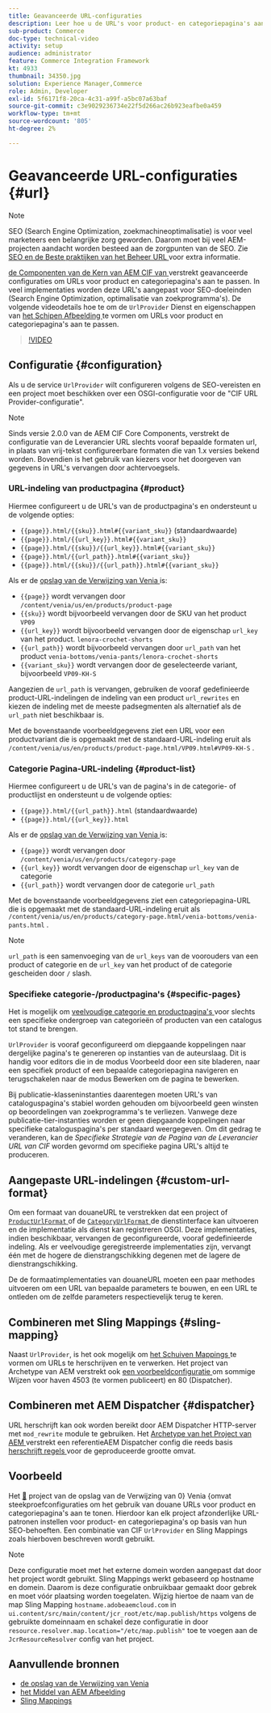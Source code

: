```yaml
---
title: Geavanceerde URL-configuraties
description: Leer hoe u de URL's voor product- en categoriepagina's aanpast. Hiermee kunnen implementaties URL's optimaliseren voor zoekprogramma's en detectie bevorderen.
sub-product: Commerce
doc-type: technical-video
activity: setup
audience: administrator
feature: Commerce Integration Framework
kt: 4933
thumbnail: 34350.jpg
solution: Experience Manager,Commerce
role: Admin, Developer
exl-id: 5f6171f8-20ca-4c31-a99f-a5bc07a63baf
source-git-commit: c3e9029236734e22f5d266ac26b923eafbe0a459
workflow-type: tm+mt
source-wordcount: '805'
ht-degree: 2%

---
```


# Geavanceerde URL-configuraties {#url}

>[!NOTE]
>
>SEO (Search Engine Optimization, zoekmachineoptimalisatie) is voor veel marketeers een belangrijke zorg geworden. Daarom moet bij veel AEM-projecten aandacht worden besteed aan de zorgpunten van de SEO. Zie [ SEO en de Beste praktijken van het Beheer URL ](https://experienceleague.adobe.com/docs/experience-manager-65-lts/managing/managing-further-reference/seo-and-url-management.html) voor extra informatie.

[ de Componenten van de Kern van AEM CIF van ](https://github.com/adobe/aem-core-cif-components) verstrekt geavanceerde configuraties om URLs voor product en categoriepagina&#39;s aan te passen. In veel implementaties worden deze URL&#39;s aangepast voor SEO-doeleinden (Search Engine Optimization, optimalisatie van zoekprogramma&#39;s). De volgende videodetails hoe te om de `UrlProvider` Dienst en eigenschappen van [ het Schipen Afbeelding ](https://sling.apache.org/documentation/the-sling-engine/mappings-for-resource-resolution.html) te vormen om URLs voor product en categoriepagina&#39;s aan te passen.

>[!VIDEO](https://video.tv.adobe.com/v/34350/?quality=12)

## Configuratie {#configuration}

Als u de service `UrlProvider` wilt configureren volgens de SEO-vereisten en een project moet beschikken over een OSGI-configuratie voor de &quot;CIF URL Provider-configuratie&quot;.

>[!NOTE]
>
>Sinds versie 2.0.0 van de AEM CIF Core Components, verstrekt de configuratie van de Leverancier URL slechts vooraf bepaalde formaten url, in plaats van vrij-tekst configureerbare formaten die van 1.x versies bekend worden. Bovendien is het gebruik van kiezers voor het doorgeven van gegevens in URL&#39;s vervangen door achtervoegsels.

### URL-indeling van productpagina {#product}

Hiermee configureert u de URL&#39;s van de productpagina&#39;s en ondersteunt u de volgende opties:

* `{{page}}.html/{{sku}}.html#{{variant_sku}}` (standaardwaarde)
* `{{page}}.html/{{url_key}}.html#{{variant_sku}}`
* `{{page}}.html/{{sku}}/{{url_key}}.html#{{variant_sku}}`
* `{{page}}.html/{{url_path}}.html#{{variant_sku}}`
* `{{page}}.html/{{sku}}/{{url_path}}.html#{{variant_sku}}`

Als er de [ opslag van de Verwijzing van Venia ](https://github.com/adobe/aem-cif-guides-venia) is:

* `{{page}}` wordt vervangen door `/content/venia/us/en/products/product-page`
* `{{sku}}` wordt bijvoorbeeld vervangen door de SKU van het product `VP09`
* `{{url_key}}` wordt bijvoorbeeld vervangen door de eigenschap `url_key` van het product. `lenora-crochet-shorts`
* `{{url_path}}` wordt bijvoorbeeld vervangen door `url_path` van het product `venia-bottoms/venia-pants/lenora-crochet-shorts`
* `{{variant_sku}}` wordt vervangen door de geselecteerde variant, bijvoorbeeld `VP09-KH-S`

Aangezien de `url_path` is vervangen, gebruiken de vooraf gedefinieerde product-URL-indelingen de indeling van een product `url_rewrites` en kiezen de indeling met de meeste padsegmenten als alternatief als de `url_path` niet beschikbaar is.

Met de bovenstaande voorbeeldgegevens ziet een URL voor een productvariant die is opgemaakt met de standaard-URL-indeling eruit als `/content/venia/us/en/products/product-page.html/VP09.html#VP09-KH-S` .

### Categorie Pagina-URL-indeling {#product-list}

Hiermee configureert u de URL&#39;s van de pagina&#39;s in de categorie- of productlijst en ondersteunt u de volgende opties:

* `{{page}}.html/{{url_path}}.html` (standaardwaarde)
* `{{page}}.html/{{url_key}}.html`

Als er de [ opslag van de Verwijzing van Venia ](https://github.com/adobe/aem-cif-guides-venia) is:

* `{{page}}` wordt vervangen door `/content/venia/us/en/products/category-page`
* `{{url_key}}` wordt vervangen door de eigenschap `url_key` van de categorie
* `{{url_path}}` wordt vervangen door de categorie `url_path`

Met de bovenstaande voorbeeldgegevens ziet een categoriepagina-URL die is opgemaakt met de standaard-URL-indeling eruit als `/content/venia/us/en/products/category-page.html/venia-bottoms/venia-pants.html` .

>[!NOTE]
> 
>`url_path` is een samenvoeging van de `url_keys` van de voorouders van een product of categorie en de `url_key` van het product of de categorie gescheiden door `/` slash.

### Specifieke categorie-/productpagina&#39;s {#specific-pages}

Het is mogelijk om [ veelvoudige categorie en productpagina&#39;s ](multi-template-usage.md) voor slechts een specifieke ondergroep van categorieën of producten van een catalogus tot stand te brengen.

`UrlProvider` is vooraf geconfigureerd om diepgaande koppelingen naar dergelijke pagina&#39;s te genereren op instanties van de auteurslaag. Dit is handig voor editors die in de modus Voorbeeld door een site bladeren, naar een specifiek product of een bepaalde categoriepagina navigeren en terugschakelen naar de modus Bewerken om de pagina te bewerken.

Bij publicatie-klasseninstanties daarentegen moeten URL&#39;s van cataloguspagina&#39;s stabiel worden gehouden om bijvoorbeeld geen winsten op beoordelingen van zoekprogramma&#39;s te verliezen. Vanwege deze publicatie-tier-instanties worden er geen diepgaande koppelingen naar specifieke cataloguspagina&#39;s per standaard weergegeven. Om dit gedrag te veranderen, kan de _Specifieke Strategie van de Pagina van de Leverancier URL van CIF_ worden gevormd om specifieke pagina URL&#39;s altijd te produceren.

## Aangepaste URL-indelingen {#custom-url-format}

Om een formaat van douaneURL te verstrekken dat een project of [`ProductUrlFormat` ](https://javadoc.io/doc/com.adobe.commerce.cif/core-cif-components-core/latest/com/adobe/cq/commerce/core/components/services/urls/ProductUrlFormat.html) of de [`CategoryUrlFormat` ](https://javadoc.io/doc/com.adobe.commerce.cif/core-cif-components-core/latest/com/adobe/cq/commerce/core/components/services/urls/CategoryUrlFormat.html) de dienstinterface kan uitvoeren en de implementatie als dienst kan registreren OSGI. Deze implementaties, indien beschikbaar, vervangen de geconfigureerde, vooraf gedefinieerde indeling. Als er veelvoudige geregistreerde implementaties zijn, vervangt één met de hogere de dienstrangschikking degenen met de lagere de dienstrangschikking.

De de formaatimplementaties van douaneURL moeten een paar methodes uitvoeren om een URL van bepaalde parameters te bouwen, en een URL te ontleden om de zelfde parameters respectievelijk terug te keren.

## Combineren met Sling Mappings {#sling-mapping}

Naast `UrlProvider`, is het ook mogelijk om [ het Schuiven Mappings ](https://sling.apache.org/documentation/the-sling-engine/mappings-for-resource-resolution.html) te vormen om URLs te herschrijven en te verwerken. Het project van Archetype van AEM verstrekt ook [ een voorbeeldconfiguratie ](https://github.com/adobe/aem-cif-project-archetype/tree/master/src/main/archetype/samplecontent/src/main/content/jcr_root/etc/map.publish) om sommige Wijzen voor haven 4503 (te vormen publiceert) en 80 (Dispatcher).

## Combineren met AEM Dispatcher {#dispatcher}

URL herschrijft kan ook worden bereikt door AEM Dispatcher HTTP-server met `mod_rewrite` module te gebruiken. Het [ Archetype van het Project van AEM ](https://github.com/adobe/aem-project-archetype) verstrekt een referentieAEM Dispatcher config die reeds basis[ herschrijft regels ](https://github.com/adobe/aem-project-archetype/tree/master/src/main/archetype/dispatcher.cloud) voor de geproduceerde grootte omvat.

## Voorbeeld

Het [&#128279;](https://github.com/adobe/aem-cif-guides-venia) project van de opslag van de Verwijzing van 0&rbrace; Venia &lbrace;omvat steekproefconfiguraties om het gebruik van douane URLs voor product en categoriepagina&#39;s aan te tonen.  Hierdoor kan elk project afzonderlijke URL-patronen instellen voor product- en categoriepagina&#39;s op basis van hun SEO-behoeften. Een combinatie van CIF `UrlProvider` en Sling Mappings zoals hierboven beschreven wordt gebruikt.

>[!NOTE]
>
>Deze configuratie moet met het externe domein worden aangepast dat door het project wordt gebruikt. Sling Mappings werkt gebaseerd op hostname en domein. Daarom is deze configuratie onbruikbaar gemaakt door gebrek en moet vóór plaatsing worden toegelaten. Wijzig hiertoe de naam van de map Sling Mapping `hostname.adobeaemcloud.com` in `ui.content/src/main/content/jcr_root/etc/map.publish/https` volgens de gebruikte domeinnaam en schakel deze configuratie in door `resource.resolver.map.location="/etc/map.publish"` toe te voegen aan de `JcrResourceResolver` config van het project.

## Aanvullende bronnen

* [ de opslag van de Verwijzing van Venia ](https://github.com/adobe/aem-cif-guides-venia)
* [ het Middel van AEM Afbeelding ](https://experienceleague.adobe.com/docs/experience-manager-65-lts/deploying/configuring/resource-mapping.html)
* [ Sling Mappings ](https://sling.apache.org/documentation/the-sling-engine/mappings-for-resource-resolution.html)
